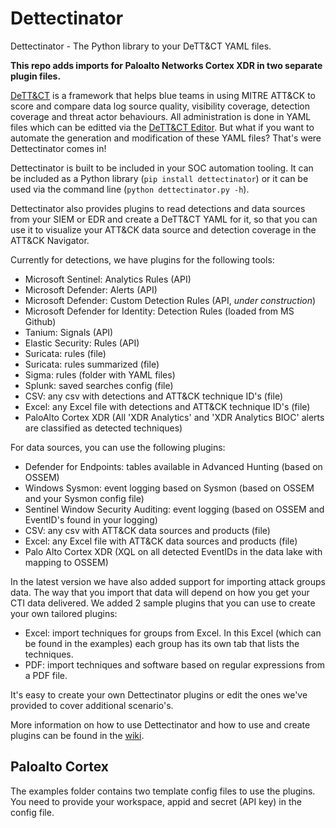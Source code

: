 # Dettectinator
Dettectinator - The Python library to your DeTT&amp;CT YAML files. 

**This repo adds imports for Paloalto Networks Cortex XDR in two separate plugin files.**

[DeTT&CT](https://github.com/rabobank-cdc/DeTTECT) is a framework that helps blue teams in using MITRE ATT&CK to score and compare data log source quality, visibility coverage, detection coverage and threat actor behaviours. All administration is done in YAML files which can be editted via the [DeTT&CT Editor](https://rabobank-cdc.github.io/dettect-editor). But what if you want to automate the generation and modification of these YAML files? That's were Dettectinator comes in!

Dettectinator is built to be included in your SOC automation tooling. It can be included as a Python library (`pip install dettectinator`) or it can be used via the command line (`python dettectinator.py -h`).

Dettectinator also provides plugins to read detections and data sources from your SIEM or EDR and create a DeTT&CT YAML for it, so that you can use it to visualize your ATT&CK data source and detection coverage in the ATT&CK  Navigator.

Currently for detections, we have plugins for the following tools:
- Microsoft Sentinel: Analytics Rules (API)
- Microsoft Defender: Alerts (API)
- Microsoft Defender: Custom Detection Rules (API, _under construction_)
- Microsoft Defender for Identity: Detection Rules (loaded from MS Github)
- Tanium: Signals (API)
- Elastic Security: Rules (API)
- Suricata: rules (file)
- Suricata: rules summarized (file)
- Sigma: rules (folder with YAML files)
- Splunk: saved searches config (file)
- CSV: any csv with detections and ATT&CK technique ID's (file)
- Excel: any Excel file with detections and ATT&CK technique ID's (file)
- PaloAlto Cortex XDR (All 'XDR Analytics' and 'XDR Analytics BIOC' alerts are classified as detected techniques)

For data sources, you can use the following plugins:
- Defender for Endpoints: tables available in Advanced Hunting (based on OSSEM)
- Windows Sysmon: event logging based on Sysmon (based on OSSEM and your Sysmon config file)
- Sentinel Window Security Auditing: event logging (based on OSSEM and EventID's found in your logging)
- CSV: any csv with ATT&CK data sources and products (file)
- Excel: any Excel file with ATT&CK data sources and products (file)
- Palo Alto Cortex XDR (XQL on all detected EventIDs in the data lake with mapping to OSSEM)

In the latest version we have also added support for importing attack groups data. The way that you import that data will depend on how you get your CTI data delivered. We added 2 sample plugins that you can use to create your own tailored plugins:
- Excel: import techniques for groups from Excel. In this Excel (which can be found in the examples) each group has its own tab that lists the techniques.
- PDF: import techniques and software based on regular expressions from a PDF file.

It's easy to create your own Dettectinator plugins or edit the ones we've provided to cover additional scenario's.

More information on how to use Dettectinator and how to use and create plugins can be found in the [wiki](https://github.com/siriussecurity/dettectinator/wiki).

## Paloalto Cortex
The examples folder contains two template config files to use the plugins. You need to provide your workspace, appid and secret (API key) in the config file. 

